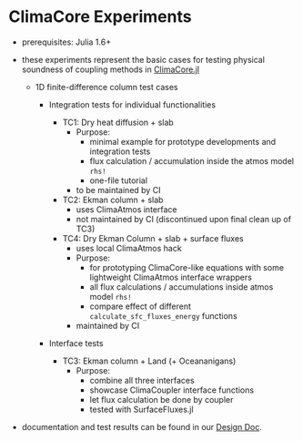 # ClimaCore Experiments

- prerequisites: Julia 1.6+
- these experiments represent the basic cases for testing physical soundness of coupling methods in [ClimaCore.jl](https://github.com/CliMA/ClimaCore.jl/)
    - 1D finite-difference column test cases 
        - Integration tests for individual functionalities
            - TC1: Dry heat diffusion + slab 
                - Purpose: 
                    - minimal example for prototype developments and integration tests
                    - flux calculation / accumulation inside the atmos model `rhs!`
                    - one-file tutorial
                - to be maintained by CI
            - TC2: Ekman column + slab
                - uses ClimaAtmos interface
                - not maintained by CI (discontinued upon final clean up of TC3)     
            - TC4: Dry Ekman Column + slab + surface fluxes
                - uses local ClimaAtmos hack
                - Purpose:
                    - for prototyping ClimaCore-like equations with some lightweight ClimaAtmos interface wrappers
                    - all flux calculations / accumulations inside atmos model `rhs!`
                    - compare effect of different `calculate_sfc_fluxes_energy` functions
                - maintained by CI 

        - Interface tests
            - TC3: Ekman column + Land (+ Oceananigans)
                - Purpose:
                    - combine all three interfaces
                    - showcase ClimaCoupler interface functions
                    - let flux calculation be done by coupler
                    - tested with SurfaceFluxes.jl

- documentation and test results can be found in our [Design Doc](https://www.overleaf.com/read/bgfmhgtncpws).